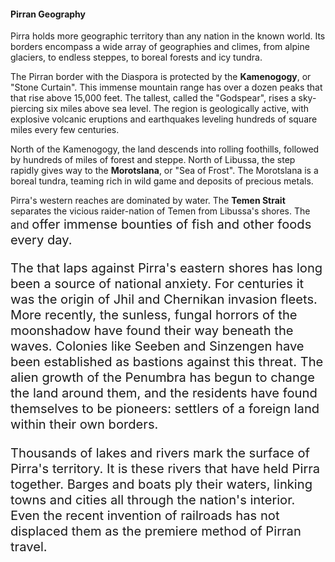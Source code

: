#### Pirran Geography
Pirra holds more geographic territory than any nation in the known world.  Its borders encompass a wide array of geographies and climes, from alpine glaciers, to endless steppes, to boreal forests and icy tundra.

The Pirran border with the Diaspora is protected by the **Kamenogogy**, or "Stone Curtain".  This immense mountain range has over a dozen peaks that that rise above 15,000 feet.  The tallest, called the "Godspear", rises a sky-piercing six miles above sea level.  The region is geologically active, with explosive volcanic eruptions and earthquakes leveling hundreds of square miles every few centuries.

North of the Kamenogogy, the land descends into rolling foothills, followed by hundreds of miles of forest and steppe.  North of Libussa, the step rapidly gives way to the **Morotslana**, or "Sea of Frost".  The Morotslana is a boreal tundra, teaming rich in wild game and deposits of precious metals.

Pirra's western reaches are dominated by water.  The **Temen Strait** separates the vicious raider-nation of Temen from Libussa's shores.  The <BIG SEA> and <BIG INLAND SEA> offer immense bounties of fish and other foods every day.

The <EASTERN OCEAN> that laps against Pirra's eastern shores has long been a source of national anxiety.  For centuries it was the origin of Jhil and Chernikan invasion fleets.  More recently, the sunless, fungal horrors of the moonshadow have found their way beneath the waves.  Colonies like Seeben and Sinzengen have been established as bastions against this threat.  The alien growth of the Penumbra has begun to change the land around them, and the residents have found themselves to be pioneers:  settlers of a foreign land within their own borders.

Thousands of lakes and rivers mark the surface of Pirra's territory.  It is these rivers that have held Pirra together.  Barges and boats ply their waters, linking towns and cities all through the nation's interior.  Even the recent invention of railroads has not displaced them as the premiere method of Pirran travel.
